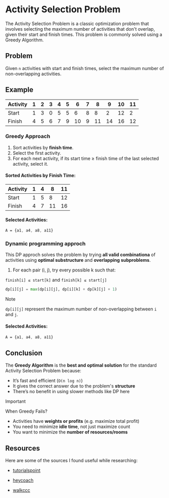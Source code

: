 # Activity Selection Problem
The Activity Selection Problem is a classic optimization problem that involves selecting the maximum number of activities that don't overlap, given their start and finish times. This problem is commonly solved using a Greedy Algorithm.

## Problem
Given `n` activities with start and finish times, select the maximum number of non-overlapping activities.

## Example

| Activity | 1 | 2 | 3 | 4 | 5 | 6 | 7 | 8 | 9 | 10 | 11 |
|----------|---|---|---|---|---|---|---|---|---|----|----|
| Start    | 1 | 3 | 0 | 5 | 5 | 6 | 8 | 8 | 2 | 12 | 2  |
| Finish   | 4 | 5 | 6 | 7 | 9 | 10| 9 | 11| 14| 16 | 12 |

### Greedy Approach


1. Sort activities by **finish time**.
2. Select the first activity.
3. For each next activity, if its start time ≥ finish time of the last selected activity, select it.

#### Sorted Activities by Finish Time:

| Activity | 1 | 4 | 8 | 11 |
|----------|---|---|---|----|
| Start    | 1 | 5 | 8 | 12 |
| Finish   | 4 | 7 | 11| 16 |

#### Selected Activities:

```css
A = {a1, a4, a8, a11}
```

### Dynamic programming approch

This DP approch solves the problem by trying **all valid combinationa** of activities using **optimal substructure** and **overlapping subproblems**.

1. For each pair (i, j), try every possible k such that:

`finish[i] ≤ start[k]` and `finish[k] ≤ start[j]`

```python
dp[i][j] = max(dp[i][j], dp[i][k] + dp[k][j] + 1)
```

>[!Note]
> `dp[i][j]` represent the maximum number of non-overlapping between `i` and `j`.

#### Selected Activities:

```css
A = {a1, a4, a8, a11}
```
## Conclusion

The **Greedy Algorithm** is the **best and optimal solution** for the standard Activity Selection Problem because:

- It’s fast and efficient (`O(n log n)`)
- It gives the correct answer due to the problem's **structure**
- There’s no benefit in using slower methods like DP here

> [!IMPORTANT]
> When Greedy Fails?
> - Activities have **weights or profits** (e.g. maximize total profit)
> - You need to minimize **idle time**, not just maximize count
> - You want to minimize the **number of resources/rooms**

## Resources

Here are some of the sources I found useful while researching:

- [tutorialspoint](https://www.tutorialspoint.com/activity-selection-problem) 

- [heycoach](https://heycoach.in/blog/activity-selection-with-dynamic-programming/)  

- [walkccc](https://walkccc.me/CLRS/Chap16/16.1/)  
